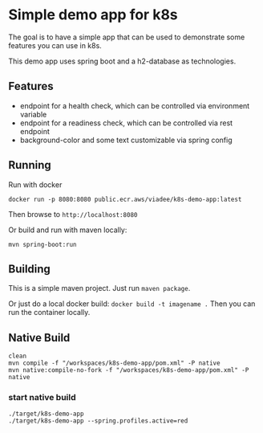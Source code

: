 # Simple demo app for k8s

The goal is to have a simple app that can be used to demonstrate some features you can use in k8s.

This demo app uses spring boot and a h2-database as technologies.

## Features

 - endpoint for a health check, which can be controlled via environment variable
 - endpoint for a readiness check, which can be controlled via rest endpoint
 - background-color and some text customizable via spring config

 ## Running

 Run with docker
 ```shell
 docker run -p 8080:8080 public.ecr.aws/viadee/k8s-demo-app:latest
 ```

 Then browse to `http://localhost:8080`

Or build and run with maven locally:

 ```shell
 mvn spring-boot:run
 ```

 ## Building

 This is a simple maven project. Just run `maven package`.

 Or just do a local docker build: `docker build -t imagename .`
 Then you can run the container locally.


## Native Build

 ```shell
clean
mvn compile -f "/workspaces/k8s-demo-app/pom.xml" -P native 
mvn native:compile-no-fork -f "/workspaces/k8s-demo-app/pom.xml" -P native
 ```

### start native build
```shell
./target/k8s-demo-app
./target/k8s-demo-app --spring.profiles.active=red
```